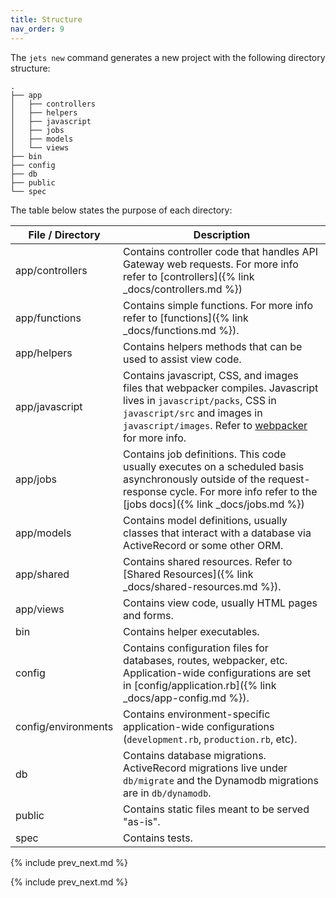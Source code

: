 ```yaml
---
title: Structure
nav_order: 9
---
```


The `jets new` command generates a new project with the following directory structure:

    .
    ├── app
    │   ├── controllers
    │   ├── helpers
    │   ├── javascript
    │   ├── jobs
    │   ├── models
    │   └── views
    ├── bin
    ├── config
    ├── db
    ├── public
    └── spec

The table below states the purpose of each directory:

File / Directory  | Description
------------- | -------------
app/controllers  | Contains controller code that handles API Gateway web requests. For more info refer to [controllers]({% link _docs/controllers.md %})
app/functions  | Contains simple functions.  For more info refer to [functions]({% link _docs/functions.md %}).
app/helpers  | Contains helpers methods that can be used to assist view code.
app/javascript  | Contains javascript, CSS, and images files that webpacker compiles. Javascript lives in `javascript/packs`, CSS in `javascript/src` and images in `javascript/images`. Refer to [webpacker](https://github.com/rails/webpacker) for more info.
app/jobs  | Contains job definitions. This code usually executes on a scheduled basis asynchronously outside of the request-response cycle.  For more info refer to the [jobs docs]({% link _docs/jobs.md %})
app/models  | Contains model definitions, usually classes that interact with a database via ActiveRecord or some other ORM.
app/shared  | Contains shared resources. Refer to [Shared Resources]({% link _docs/shared-resources.md %}).
app/views  | Contains view code, usually HTML pages and forms.
bin  | Contains helper executables.
config  | Contains configuration files for databases, routes, webpacker, etc.  Application-wide configurations are set in [config/application.rb]({% link _docs/app-config.md %}).
config/environments | Contains environment-specific application-wide configurations (`development.rb`, `production.rb`, etc).
db  | Contains database migrations. ActiveRecord migrations live under `db/migrate` and the Dynamodb migrations are in `db/dynamodb`.
public  | Contains static files meant to be served "as-is".
spec | Contains tests.

{% include prev_next.md %}

{% include prev_next.md %}
